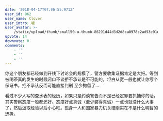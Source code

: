 ```yaml
---
date: '2018-04-17T07:06:55.971Z'
user_id: 862
user_name: Clover
user_intro: 哦
user_avatar: >-
    /static/upload/thumb/small50-u-thumb-86291d44d3d2d8ca0978c2ad53e01e032f0bdee83ee.png
upvote: 14
downvote: 0
comments:
    - ''
    - ''
    - ''
---
```


你这个朋友都已经做到开线下讨论会的规模了，警方要收集证据肯定是大把。等到被喝茶真的发生的时候闭口不谈拒不承认是不可能的，坦白从宽一般也就让你写个保证书，拒不承认反而可能直接判刑 至少拘留了...  

看过不少人写的查水表的经历，如果只是约谈警告而不是已经定罪要抓捕你的话，其实警察态度一般都还好。态度好点真诚（至少装得真诚）一点也就没什么大事了，然后汲取经验以后小心吧。孤身一人和国家暴力机关硬刚实在不是什么明智的选择。
